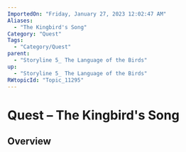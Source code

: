 ```yaml
---
ImportedOn: "Friday, January 27, 2023 12:02:47 AM"
Aliases:
  - "The Kingbird's Song"
Category: "Quest"
Tags:
  - "Category/Quest"
parent:
  - "Storyline 5_ The Language of the Birds"
up:
  - "Storyline 5_ The Language of the Birds"
RWtopicId: "Topic_11295"
---
```

# Quest – The Kingbird's Song
## Overview
